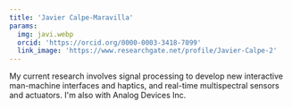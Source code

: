 ```yaml
---
title: 'Javier Calpe-Maravilla'
params:
  img: javi.webp
  orcid: 'https://orcid.org/0000-0003-3418-7099'
  link_image: 'https://www.researchgate.net/profile/Javier-Calpe-2'
---
```


My current research involves signal processing to develop new interactive man-machine interfaces and haptics, and real-time multispectral sensors and actuators. I'm also with Analog Devices Inc.
